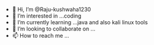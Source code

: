 - 👋 Hi, I’m @Raju-kushwaha1230
- 👀 I’m interested in ...coding
- 🌱 I’m currently learning ...java and also kali linux tools
- 💞️ I’m looking to collaborate on ...
- 📫 How to reach me ...

<!---
Raju-kushwaha1230/Raju-kushwaha1230 is a ✨ special ✨ repository because its `README.md` (this file) appears on your GitHub profile.
You can click the Preview link to take a look at your changes.
--->
